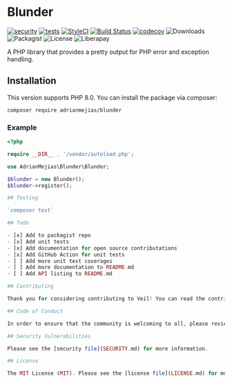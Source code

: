 # Blunder

[![security](https://github.com/adrianmejias/blunder/actions/workflows/security.yml/badge.svg)](https://github.com/adrianmejias/blunder/actions/workflows/security.yml) [![tests](https://github.com/adrianmejias/blunder/actions/workflows/tests.yml/badge.svg)](https://github.com/adrianmejias/blunder/actions/workflows/tests.yml) [![StyleCI](https://github.styleci.io/repos/394644917/shield?branch=main)](https://github.styleci.io/repos/394644917?branch=main) [![Build Status](https://travis-ci.com/adrianmejias/blunder.svg?branch=main)](https://travis-ci.com/adrianmejias/blunder) [![codecov](https://codecov.io/gh/adrianmejias/blunder/branch/main/graph/badge.svg?token=P087FQPJ65)](https://codecov.io/gh/adrianmejias/blunder) ![Downloads](https://img.shields.io/packagist/dt/adrianmejias/blunder) ![Packagist](https://img.shields.io/packagist/v/adrianmejias/blunder) ![License](https://img.shields.io/packagist/l/adrianmejias/blunder) ![Liberapay](https://img.shields.io/liberapay/patrons/adrianmejias.svg?logo=liberapay)

A PHP library that provides a pretty output for PHP error and exception handling.

## Installation

This version supports PHP 8.0. You can install the package via composer:

`composer require adrianmejias/blunder`

### Example
```php
<?php

require __DIR__ . '/vendor/autoload.php';

use AdrianMejias\Blunder\Blunder;

$blunder = new Blunder();
$blunder->register();

## Testing

`composer test`

## Todo

- [x] Add to packagist repo
- [x] Add unit tests
- [x] Add documentation for open source contributations
- [x] Add GitHub Action for unit tests
- [ ] Add more unit test coverages
- [ ] Add more documentation to README.md
- [ ] Add API listing to README.md

## Contributing

Thank you for considering contributing to Veil! You can read the contribution guide [here](.github/CONTRIBUTING.md).

## Code of Conduct

In order to ensure that the community is welcoming to all, please review and abide by the [Code of Conduct](.github/CODE_OF_CONDUCT.md).

## Security Vulnerabilities

Please see the [security file](SECURITY.md) for more information.

## License

The MIT License (MIT). Please see the [license file](LICENSE.md) for more information.
